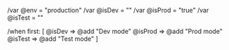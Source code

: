 /var @env = "production"
/var @isDev = ""
/var @isProd = "true"
/var @isTest = ""

/when first: [
  @isDev => @add "Dev mode"
  @isProd => @add "Prod mode"  
  @isTest => @add "Test mode"
]